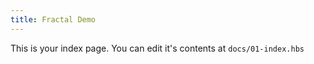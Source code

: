 ```yaml
---
title: Fractal Demo
---
```


This is your index page. You can edit it's contents at `docs/01-index.hbs`

